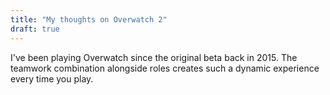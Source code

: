 ```yaml
---
title: "My thoughts on Overwatch 2"
draft: true
---
```


I've been playing Overwatch since the original beta back in 2015. The teamwork combination alongside roles creates such
a dynamic experience every time you play. 